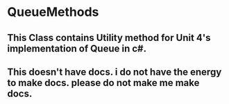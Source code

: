 # QueueMethods

## This Class contains Utility method for Unit 4's implementation of Queue<T> in c#.
## This doesn't have docs. i do not have the energy to make docs. please do not make me make docs.
